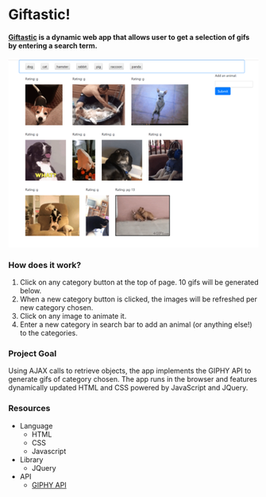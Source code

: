 # __Giftastic!__
#### [__Giftastic__](https://hchen651.github.io/portfolio/giftastic/index.html) is a dynamic web app that allows user to get a selection of gifs by entering a search term. 

![screenshot](/screenshot01.png)

### How does it work?
1. Click on any category button at the top of page. 10 gifs will be generated below.
2. When a new category button is clicked, the images will be refreshed per new category chosen.
3. Click on any image to animate it.
4. Enter a new category in search bar to add an animal (or anything else!) to the categories.

### Project Goal
Using AJAX calls to retrieve objects, the app implements the GIPHY API to generate gifs of category chosen. The app runs in the browser and features dynamically updated HTML and CSS powered by JavaScript and JQuery.

### Resources
- Language
    - HTML
    - CSS
    - Javascript
- Library
    - JQuery
- API
    - [GIPHY API](https://developers.giphy.com/docs/)
